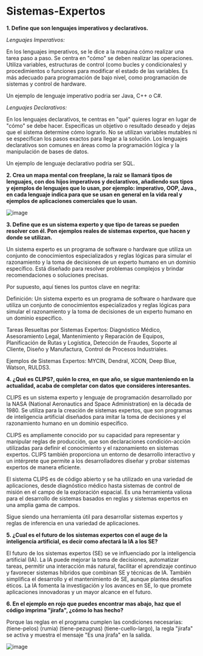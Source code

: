 # Sistemas-Expertos

**1. Define que son lenguajes imperativos y declarativos.**

*Lenguajes Imperativos:*

En los lenguajes imperativos, se le dice a la maquina cómo realizar una tarea paso a paso. Se centra en "cómo" se deben realizar las operaciones.
Utiliza variables, estructuras de control (como bucles y condicionales) y procedimientos o funciones para modificar el estado de las variables.
Es más adecuado para programación de bajo nivel, como programación de sistemas y control de hardware.

Un ejemplo de lenguaje imperativo podria ser Java, C++ o C#.

*Lenguajes Declarativos:*

En los lenguajes declarativos, te centras en "qué" quieres lograr en lugar de "cómo" se debe hacer. Especificas un objetivo o resultado deseado y dejas que el sistema determine cómo lograrlo.
No se utilizan variables mutables ni se especifican los pasos exactos para llegar a la solución.
Los lenguajes declarativos son comunes en áreas como la programación lógica y la manipulación de bases de datos.

Un ejemplo de lenguaje declarativo podria ser SQL.


**2. Crea un mapa mental con freeplane, la raiz se llamará tipos de lenguajes, con dos hijos imperativos y declarativos, añadiendo sus tipos y ejemplos de lenguajes que lo usan, por ejemplo: imperativo, OOP, Java., en cada lenguaje indica para que se usan en general en la vida real y ejemplos de aplicaciones comerciales que lo usan.**

![image](https://github.com/JoanMoncho2002/sistemas-expertos/assets/92027740/39766a4d-8b3c-4c6f-8c07-035d4cf96b30)



**3. Define que es un sistema experto y que tipo de tareas se pueden resolver con él. Pon ejemplos reales de sistemas expertos, que hacen y donde se utilizan.**

Un sistema experto es un programa de software o hardware que utiliza un conjunto de conocimientos especializados y reglas lógicas para simular el razonamiento y la toma de decisiones de un experto humano en un dominio específico. Está diseñado para resolver problemas complejos y brindar recomendaciones o soluciones precisas.


Por supuesto, aquí tienes los puntos clave en negrita:

Definición:
Un sistema experto es un programa de software o hardware que utiliza un conjunto de conocimientos especializados y reglas lógicas para simular el razonamiento y la toma de decisiones de un experto humano en un dominio específico.

Tareas Resueltas por Sistemas Expertos:
Diagnóstico Médico,
Asesoramiento Legal,
Mantenimiento y Reparación de Equipos,
Planificación de Rutas y Logística,
Detección de Fraudes,
Soporte al Cliente,
Diseño y Manufactura,
Control de Procesos Industriales.

Ejemplos de Sistemas Expertos:
MYCIN,
Dendral,
XCON,
Deep Blue,
Watson,
RULDS3.

**4. ¿Qué es CLIPS?, quién lo crea, en que año, se sigue manteniendo en la actualidad, acaba de completar con datos que consideres interesantes.**

CLIPS es un sistema experto y lenguaje de programación desarrollado por la NASA (National Aeronautics and Space Administration) en la década de 1980. Se utiliza para la creación de sistemas expertos, que son programas de inteligencia artificial diseñados para imitar la toma de decisiones y el razonamiento humano en un dominio específico.

CLIPS es ampliamente conocido por su capacidad para representar y manipular reglas de producción, que son declaraciones condición-acción utilizadas para definir el conocimiento y el razonamiento en sistemas expertos. CLIPS también proporciona un entorno de desarrollo interactivo y un intérprete que permite a los desarrolladores diseñar y probar sistemas expertos de manera eficiente.

El sistema CLIPS es de código abierto y se ha utilizado en una variedad de aplicaciones, desde diagnóstico médico hasta sistemas de control de misión en el campo de la exploración espacial. Es una herramienta valiosa para el desarrollo de sistemas basados en reglas y sistemas expertos en una amplia gama de campos.

Sigue siendo una herramienta útil para desarrollar sistemas expertos y reglas de inferencia en una variedad de aplicaciones.

**5. ¿Cual es el futuro de los sistemas expertos con el auge de la inteligencia artificial, es decir como afectará la IA a los SE?**

El futuro de los sistemas expertos (SE) se ve influenciado por la inteligencia artificial (IA). La IA puede mejorar la toma de decisiones, automatizar tareas, permitir una interacción más natural, facilitar el aprendizaje continuo y favorecer sistemas híbridos que combinan SE y técnicas de IA. También simplifica el desarrollo y el mantenimiento de SE, aunque plantea desafíos éticos. La IA fomenta la investigación y los avances en SE, lo que promete aplicaciones innovadoras y un mayor alcance en el futuro.

**6. En el ejemplo en rojo que puedes encontrar mas abajo, haz que el código imprima "jirafa", ¿cómo lo has hecho?**

 Porque las reglas en el programa cumplen las condiciones necesarias: (tiene-pelos) (rumia) (tiene-pezugnas) (tiene-cuello-largo), la regla "jirafa" se activa y muestra el mensaje "Es una jirafa" en la salida.

 ![image](https://github.com/JoanMoncho2002/sistemas-expertos/assets/92027740/80f7a414-4d8f-4952-9fe5-97071343ae15)
